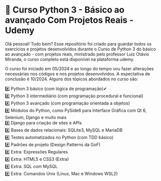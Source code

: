 # 🐍 Curso Python 3 - Básico ao avançado Com Projetos Reais - Udemy

Olá pessoal! Tudo bem? 
Esse repositório foi criado para guardar todos os exercícios e projetos desenvolvidos durante o Curso de Python 3 do básico ao avançado - com projetos reais, ministrado pelo professor Luiz Otávio Miranda, o curso completo está disponível na plataforma udemy.  

O curso foi iniciado em 05/2024 e ao longo do tempo vou fazer alterações necessárias nos códigos e nos projetos desenvolvidos. A espectativa de conclusão é 10/2024. Alguns dos tópicos abordados no curso são:

#️⃣ Python 3 básico (com lógica de programação)✔  
#️⃣ Python 3 intermediário (com programação procedural e funcional)  
#️⃣ Python 3 avançado (com programação orientada a objetos)  
#️⃣ Módulos do Python, como PySide6 para Interface Gráfica com Qt 6, Selenium, Django e muito mais  
#️⃣ Django para criação de sites e APIs  
#️⃣ Bases de dados relacionais: SQLite3, MySQL e MariaDB  
#️⃣ Testes automatizados no Python (com TDD básico)  
#️⃣ Padrões de projeto (Design Patterns da GoF)  
#️⃣ Extra: Expressões Regulares  
#️⃣ Extra: HTML5 e CSS3 (Extra)  
#️⃣ Extra: SQL com MySQL  
#️⃣ Extra: Comandos Unix (Linux, Mac e Windows WSL2)  
